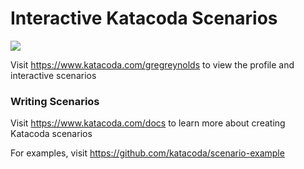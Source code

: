 # Interactive Katacoda Scenarios

[![](http://shields.katacoda.com/katacoda/gregreynolds/count.svg)](https://www.katacoda.com/gregreynolds "Get your profile on Katacoda.com")

Visit https://www.katacoda.com/gregreynolds to view the profile and interactive scenarios

### Writing Scenarios
Visit https://www.katacoda.com/docs to learn more about creating Katacoda scenarios

For examples, visit https://github.com/katacoda/scenario-example
